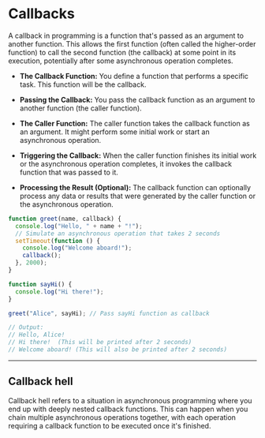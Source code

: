 # Callbacks

A callback in programming is a function that's passed as an argument to another function. This allows the first function (often called the higher-order function) to call the second function (the callback) at some point in its execution, potentially after some asynchronous operation completes.

- **The Callback Function:** You define a function that performs a specific task. This function will be the callback.

- **Passing the Callback:** You pass the callback function as an argument to another function (the caller function).

- **The Caller Function:** The caller function takes the callback function as an argument. It might perform some initial work or start an asynchronous operation.

- **Triggering the Callback:** When the caller function finishes its initial work or the asynchronous operation completes, it invokes the callback function that was passed to it.

- **Processing the Result (Optional):** The callback function can optionally process any data or results that were generated by the caller function or the asynchronous operation.

```js
function greet(name, callback) {
  console.log("Hello, " + name + "!");
  // Simulate an asynchronous operation that takes 2 seconds
  setTimeout(function () {
    console.log("Welcome aboard!");
    callback();
  }, 2000);
}

function sayHi() {
  console.log("Hi there!");
}

greet("Alice", sayHi); // Pass sayHi function as callback

// Output:
// Hello, Alice!
// Hi there!  (This will be printed after 2 seconds)
// Welcome aboard! (This will also be printed after 2 seconds)
```

---

## Callback hell

Callback hell refers to a situation in asynchronous programming where you end up with deeply nested callback functions. This can happen when you chain multiple asynchronous operations together, with each operation requiring a callback function to be executed once it's finished.
